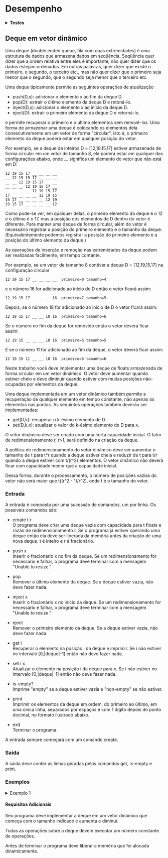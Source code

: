 # <b>Desempenho</b>

<details><summary><b>Testes</b></summary><p>

01:  erro de execução (6).\
```
munmap_chunk(): invalid pointer
```
02:  violação de memória.\
03:  violação de memória.\
04:  violação de memória.\
05:  violação de memória.\
06:  violação de memória.\
07:  violação de memória.\

Número de casos-de-teste: 7.\
Casos-de-teste bem sucedidos: 0.\
<b>Acerto: 0%</b>

</p></details>

## <b>Deque em vetor dinâmico</b>

Uma deque (double ended queue, fila com duas extremidades) é uma estrutura de dados que armazena dados em seqüência. Seqüência quer dizer que a ordem relativa entre eles é importante, não quer dizer que os dados estejam ordenados. Em outras palavras, quer dizer que existe o primeiro, o segundo, o terceiro etc., mas não quer dizer que o primeiro seja menor que o segundo, que o segundo seja menor que o terceiro etc.

Uma deque tipicamente permite as seguintes operações de atualização

- push(D,x): adicionar o elemento x ao fim da deque D.
- pop(D): extrair o último elemento da deque D e retoná-lo.
- inject(D,x): adicionar o elemento x ao início da deque D.
- eject(D): extrair o primeiro elemento da deque D e retorná-lo.

e permite recuperar o primeiro e o último elementos sem removê-los.
Uma forma de armazenar uma deque é colocando os elementos dela consecutivamente em um vetor de forma "circular", isto é, o primeiro elemento da deque poderá estar em qualquer posição do vetor.

Por exemplo, se a deque de inteiros D = [12,19,15,17] estiver armazenada de forma circular em um vetor de tamanho 8, ela poderá estar em qualquer das configurações abaixo, onde __ significa um elemento do vetor que não está em D:
```
12 19 15 17 __ __ __ __
__ 12 19 15 17 __ __ __ 
__ __ 12 19 15 17 __ __
__ __ __ 12 19 15 17 __
__ __ __ __ 12 19 15 17
17 __ __ __ __ 12 19 15
15 17 __ __ __ __ 12 19 
19 15 17 __ __ __ __ 12 
```

Como pode-se ver, em qualquer delas, o primeiro elemento da deque é o 12 e o último é o 17, mas a posição dos elementos de D dentro do vetor é diferente.
Para manter uma deque de forma circular, além do vetor é necessário registrar a posição do primeiro elemento e o tamanho da deque. (Equivalentemente podemos registrar a posição do primeiro elemento e a posição do último elemento da deque.)

As operações de inserção e remoção nas extremidades da deque podem ser realizadas facilmente, em tempo contante.

Por exemplo, se um vetor de tamanho 8 contiver a deque D = [12,19,15,17] na configuração circular
```
12 19 15 17 __ __ __ __  primeiro=0 tamanho=4
```
e o número 16 for adicionado ao início de D então o vetor ficará assim:
```
12 19 15 17 __ __ __ 16  primeiro=7 tamanho=5
```
Depois, se o número 18 for adicionado ao início de D o vetor ficará assim:
```
12 19 15 17 __ __ 18 16  primeiro=6 tamanho=6
```
Se o número no fim da deque for removido então o vetor deverá ficar assim:
```
12 19 15 __ __ __ 18 16  primeiro=6 tamanho=5
```
E se o número 11 for adicionado ao fim da deque, o vetor deverá ficar assim:
```
12 19 15 11 __ __ 18 16  primeiro=6 tamanho=6
```

Neste trabalho você deve implementar uma deque de floats armazenada de forma circular em um vetor dinâmico. O vetor deve aumentar quando estiver cheio e deve diminuir quando estiver com muitas posições não-ocupadas por elementos da deque.

Uma deque implementada em um vetor dinâmico também permite a recuperação de qualquer elemento em tempo constante, não apenas os elementos nas pontas. As sequintes operações também deverão ser implementadas:

- get(D,k): recuperar o k-ésimo elemento de D.
- set(D,k,x): atualizar o valor do k-ésimo elemento de D para x.

O vetor dinâmico deve ser criado com uma certa capacidade inicial. O fator de redimensionamento r, r>1, será definido na criação da deque.

A política de redimensionamento do vetor dinâmico deve ser aumentar o tamanho de t para t*r quando a deque estiver cheia e reduzir de t para t/r quando a deque estiver com t/(r^2) elementos. O vetor dinâmico não deverá ficar com capacidade menor que a capacidade inicial.

Dessa forma, durante o processamento, o número de posições vazias do vetor não será maior que t((r^2 - 1)/r^2), onde t é o tamanho do vetor.

### <b>Entrada</b>

A entrada é composta por uma sucessão de comandos, um por linha. Os possíveis comandos são:

- create t r\
O programa deve criar uma deque vazia com capacidade para t floats e razão de redimensionamento r. Se o programa já estiver operando uma deque então ela deve ser liberada da memória antes da criação de uma nova deque. t é inteiro e r é fracionário.

- push x\
Inserir o fracionário x no fim da deque. Se um redimensionamento for necessário e falhar, o programa deve terminar com a mensagem "Unable to resize."

- pop\
Remover o último elemento da deque. Se a deque estiver vazia, não deve fazer nada.

- inject x\
Inserir o fracionário x no início da deque. Se um redimensionamento for necessário e falhar, o programa deve terminar com a mensagem "Unable to resize."

- eject\
Remover o primeiro elemento da deque. Se a deque estiver vazia, não deve fazer nada.

- get i\
Recuperar o elemento na posição i da deque e imprimir. Se i não estiver no intervalo [0,|deque|-1] então não deve fazer nada.

- set i x\
Atualizar o elemento na posição i da deque para x. Se i não estiver no intervalo [0,|deque|-1] então não deve fazer nada.

- is-empty?\
Imprime "empty" se a deque estiver vazia e "non-empty" se não estiver.

- print\
Imprimir os elementos da deque em ordem, do primeiro ao último, em uma única linha, separados por espaços e com 1 dígito depois do ponto decimal, no formato ilustrado abaixo.

- exit\
Terminar o programa.

A entrada sempre começará com um comando create.

### <b>Saída</b>

A saída deve conter as linhas geradas pelos comandos get, is-empty e print.

### <b>Exemplos</b>

<details><summary>Exemplo 1</summary><p>

- Entrada
```
create 16 2.0
push 3.14159
inject 2.71828
inject 0
push -1.732
push -1.618034
print
is-empty?
get 0
get 1
get 4
get 3
eject
pop
get 0
get 1
get 2
is-empty?
pop
pop
eject
is-empty?
print
exit
```
- Saída
```
deque (5): 0.0 2.7 3.1 -1.7 -1.6 
not empty
D[0] == 0.0
D[1] == 2.7
D[4] == -1.6
D[3] == -1.7
D[0] == 2.7
D[1] == 3.1
D[2] == -1.7
not empty
empty
deque (0): 
```

</p></details>

#### <b>Requisitos Adicionais</b>

Seu programa deve implementar a deque em um vetor dinâmico que começa com o tamanho indicado e aumenta e diminui.

Todas as operações sobre a deque devem executar um número constante de operações.

Antes de terminar o programa deve liberar a memória que foi alocada dinamicamente.